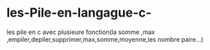 # les-Pile-en-langague-c-

les pile en c avec plusieure fonction(la somme ,max ,empiler,depiler,supprimer,max,somme,moyenne,les nombre paire...) 
